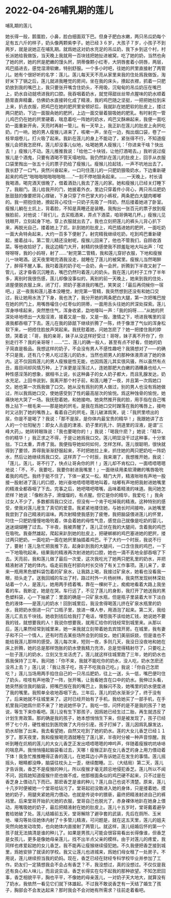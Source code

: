 # 2022-04-26哺乳期的莲儿



哺乳期的莲儿



她长得一般，鹅蛋脸，小鼻，脸白细面双下巴。但身子肥白水嫩，两只吊瓜奶每个足有五六斤的样子，奶头像两颗紫李子。她已经３６岁，大孩子７岁，小孩子不到两岁，就是说她正在哺乳期。就爲她这对奶水充足的吊瓜奶，我下乡到这个村，村长派她给我做饭，当天晚上我就用一百块钱把她扯进被窝，吃了她的奶，当然也肏了她的屄，她的屄是肥嫩的馒头屄，阴蒂像颗小红枣，大阴唇套着小阴唇，两层，鸡巴插进去，感觉湿滑软嫩，特别舒服。一个多小时吧，往她的屄里直接射了两管儿。她有个很好听的名字：莲儿。莲儿每天天不亮从家里来我的住处爲我做饭，淘好米下了锅之后，莲儿就进我睡觉的房间，坐在我的床头，撩起衣襟，抓着一只肥奶放到我的嘴巴上，我只要张开嘴含住奶头，不用吸，沉甸甸的吊瓜奶压在嘴巴上，奶水自动就喷进我的口腔。我吞咽着奶水，就觉得甜丝丝带点腥味的奶水顺着肠胃直奔精囊，仿佛奶水直接转化成了精液，我的鸡巴随之坚挺，一把把她拉到床上来，扒去衣服，把鸡巴在她的肥屄里安顿好后，我就趴在她肥软的肚皮上，搂过两只肥奶，下边一面狠肏她的肥屄，上边一面交替着狠吸她的肥乳。有时射完一管儿鸡巴仍在她的屄里硬着，喘息着吃一阵她的奶水，鸡巴又酥麻起来，我便一面吃奶一面重新开肏，天亮时再射一管儿。有一天早上，我正趴在莲儿的肚皮上肏屄吃奶，门一响，她的男人瘦猴儿进来了，咳嗽一声，坐在一边，掏出烟口袋，卷了一枝旱烟卷儿，打火吸了起来。我趴在莲儿的身上不能动了，紧张得不行，不知道瘦猴儿会把我怎麽样。莲儿却没事儿似地，吆喝她男人瘦猴儿：「你进来干啥？快出去！」瘦猴儿不动。莲儿推推我说：「给他二十块钱，让他打酒喝去。」我听说过瘦猴儿是个酒鬼，只要有酒喝不管天塌地陷。我仍然趴在莲儿的肚皮上，回手从衣服口袋里掏出一张五十元的票子扔给了瘦猴儿。瘦猴儿捡起钱，一声不吭地出去了。我长舒了一口气，突然兴奋起来，一口叼住莲儿的一只肥奶狠吸奶水，下边重新硬起来的鸡巴“啪啪啪啪啪啪啪啪……”一刻不停地狠肏起来。……一天晚上，村长请我喝酒，喝完酒天很晚了，借着酒劲儿我去了莲儿的家。她和瘦猴儿已经关灯睡下了。我敲门。莲儿给我开的门，她披着外衣，里边只穿着件小背心，两只吊瓜肥奶胀鼓鼓的像要把背心撑破，下身只穿了件巴掌大的小裤衩，两条肥白大腿肉嘟嘟的。我一把抱住她，撩起背心咬住一只奶子先吸了一阵奶，然后搂着她进了卧室。瘦猴儿躺在土炕上，背着脸，不知是真睡还是装睡。我掏出一张百元的票子放到瘦猴脸前，对他说：「哥们儿，去买瓶酒来，弄点下酒菜，咱哥俩喝几杯。」瘦猴儿见钱眼开，立刻起身下地，穿上衣服就出去了。我也立刻把莲儿的裤头儿背心扒下来，再脱光自己，搂着她上了炕，趴到她的肚皮上，鸡巴插进她的肥屄，一面吃奶一面大肏特肏起来，大约一百多下便射了。射完精我继续吃奶，吃到鸡巴重新硬起，接着战斗。第二管儿精还没射呢，瘦猴儿回来了，他也不管我们，自顾收酒菜。等他收拾好了，我这边精门大开，射精的快感使我不顾羞耻地大叫出声：「哎呀呀呀，我的小妈呀，射了……“射完第二管精，我和莲儿穿好衣服，下地和瘦猴儿一块喝酒。这天夜里喝完酒我没走，就睡在了莲儿的被窝里。瘦猴儿当然喝醉了，醉得不醒人事。我叼着莲的奶子吃一会奶，肏一会屄，折腾到下半夜又射了一管儿，这才昏昏沉沉睡去，嘴巴仍然叼着莲儿的奶头。我在莲儿的村子工作了半年多，离别时我很伤感，莲儿却像没事似的，离别的前一天晚上，她来到我的住处，进屋便脱衣服上床，闭了灯，把奶子塞进我的嘴巴，笑笑说：「最后再伺候你一宿吧。」这一夜我和莲儿基本没睡觉，射完第一管精，我突然想到还没有和她口交过，我让她用水洗了下身，我也洗了，我分开她的两条肥白大腿，第一次把嘴巴按在她的屄门上，用嘴唇嘬住小红枣似的阴蒂，一面用舌头往她的屄深处探索。莲儿浑身哆嗦起来，突然憋住气，浑身收紧，勐地嚎叫一声：「我的妈呀……”从她的屄深处哧地喷出一大股淫液，接着又是一股，又是一股。激情之下，喷进我嘴里的淫液我都吞咽了下去。莲儿在我的舔舐下继续折腾了一陈，终于像泄了气似的浑身松软下来，一把捂住脸放声哭起来。我抚慰着她，问她怎麽了？她一把搂住我的脖颈，哭着说：「哥，我的亲哥，妹子从没这样好受过！哥呀，妹子离不开你了，你别走行不？我的亲哥呀！……“二、莲儿的确一般人，甚至有点不好看，但她的奶子简直是极品。我想这样的奶子，不会没有男人不感性趣吧？我猜想对了——的确不只是我，还有几个男人吃过莲儿的奶水，当然也把男人的那种体液弄进了她的体内。这不仅因爲莲儿的男人瘦猴是性无能，也因爲莲儿其实很风骚，所以虽然有点丑，眉目间却风情万种，上了床更是淫荡过人，连她那肥大白嫩的酒糟鼻也给人一种性感淫荡的想象，据相书上说，长这种鼻子的女人奶子都大，而且乳腺发达，奶水充足。上回书说到，我离开那个村子前，和莲儿睡了一夜，并且第一次爲她口交。她也第一次爲我做了口交。她从没有爲别的男人做过，别的男人也没有爲她做过，所以我爲她口交，使她感受到了性的最高层次的愉悦。爲这种蚀骨的愉悦，她痛快地大哭了一场。我抚慰着她，和她接吻。她突然推开我的脸，用手指在自己嘴唇上拈下一根毛来——那是她的屄毛，是我在爲她口交时蹭落在我的嘴唇上，接吻时又沾到了她的嘴唇上。看着自己的屄毛，莲儿破涕爲笑，说：「我屄里喷出的尿，你是不是喝了？我说：「那不是尿，是你体内最宝贵的精华！」我跟她讲了古人的一个壮阳秘方：即女人舌底的津液、奶子里的乳汁、阴道里的淫液，是谓”三峰大药」。她转转眼珠说：「我也要喝你的！」我说：「喝我什麽？」她说：「精华，你的精华！」我正求之不得，于是让她爲我口交。莲儿明显没干过这种事，十分笨拙，下口太重，弄疼了我。我便指导她如何如何，怎样怎样。莲儿很聪明，很快就得到了要领，弄得我渐渐舒服起来，不时把她拉上来，抓住她的两只肥奶吃一阵奶水，然后让她继续爲我口交。这样弄了一个时辰，我来潮了，我想推开她，我说：「莲儿，莲儿，哥不行了，快点让哥肏你的屄！」莲儿却不肯松口，一面唔唔嗯嗯地说：「不，不，我要吃，我要你射进我嘴里！」一面继续用柔软滑嫩的嘴唇吸吮着我的鸡巴。我终于挺不住了，下体一紧又一松，精门大开，精液咝咝有声地一股接一股射进了莲儿的口腔，她兴奋地唔唔嗯嗯地叫着，咕嘟有声地把我射进她嘴里的精液全都吞咽了下去。完事之后，她吧嗒吧嗒嘴，品味着精液的味道。我问她怎麽样？她说：「像粉汤子，滑熘熘的，有点腥。但它是你的精华，我爱吃！」我肏过女人不少了，多数都爲我口交过，但没有一个肯于吃掉我的精液。这种特别的感受，使我对莲儿産生了真切的爱意。我紧紧地搂住她，与她长时间接吻，从她嘴里我尝到了自己精液的滋味。两次射精使我感到了疲倦，我把脑袋偎进莲儿的怀里，叼住一只肥奶慢慢地吸吮着，体会着她的母性气息，感觉自己就像是吃奶的婴儿，迷迷煳煳睡了过去。下半夜，我被弄醒了，莲儿正伏在我的大腿间，含着我的鸡巴在吸吮。我奋然雄起，爬起来趴到她的肚皮上，把硬梆梆的鸡巴塞进她的肥屄，搂过两只肥奶，一面吃奶一面在她屄里抽插着鸡巴。干了大约一个时辰，我说不行了，要射！莲儿急忙把我推下去，起身趴到我的大腿间，一口含住我的鸡巴，一下一下地吸吮起来。结果我的精液再次射进她的口腔，她也一滴不丢地全部吞咽了下去。天亮前，我和莲儿做了最后一次爱，这次我吃光了她两只肥乳里的奶水，并把精液射进了她的体内。临走前我在村部向村长交待了有关工作事项。莲儿来了，拿来一瓶用黑色塑料袋包着的矿泉水，让我路上喝，我接过矿泉水，她看也没看我一眼，扭头走了。送我回城的车出了村，路过村外一片杨树林，我突然发现树林深处站着一个人，是莲儿，她用两手捂着嘴，靠在一棵树干上，痴痴地看着大路上我坐着的车。我断定，她是在哭。车行远了，不见了莲儿的身影，我打开了她送我的黑色塑料袋，心一下抽紧了：里面的确是一只矿泉水瓶，但是瓶子里装着大半下淡白色的液体——是莲儿的奶水！回到城里后，我没舍得喝莲儿挤在矿泉水瓶里的奶水，我把奶水倒进一只广口瓶子里，放进一棵人参，用酒泡了起来。第二天，我给莲儿汇去五千块钱。她收到钱后给我打了电话，埋怨我不该给她汇钱，她说她不要我的钱，就想要我的人！我说你想要我，就用汇给你的钱经常到城里来。从那以后，莲儿果然经常到城里来，她一来我就立刻带着她去宾馆开房。在城里，我有妻子和不只一个情人，还有时而去某些场所会到的妓女。她们美丽妖娆，但是谁也不能给我莲儿那样的感受。莲儿每次来，短则一夜，多则几天，我没日没夜地和她在床上折腾，她的总是那样饱胀的奶水使我精力充沛，总是觉得精射尽了，只要吃上一肚子莲儿的奶水，立刻又生龙活虎了。莲儿就这样往城里跑了三年，她的奶水也爲我保持了三年。我问她：「你不来，我就不能吃你的奶水，没人吃，奶水怎麽还没吊上去？」莲儿说：「我让孩子吃，孩子不吃我自己吃。」我说：「你自己怎麽吃？」莲儿当场用两手掐住自己的一只吊瓜肥奶，往上一送，头一低，嘴巴便叼住了奶头，吱吱有声地吸了一阵，张开嘴，让我看她含在口中的奶水。我伸过头看，她突然扳住我的脑袋，把嘴巴按在我的嘴巴上，我躲闪不及，她嘴里的奶水便度进了我的嘴里。我照单全收地吞咽下去。三年后，莲儿的奶水渐渐少了，终于没有了。后来她就不往城里来了。这时已经开始有了手机，我给她买了一部手机，在手机里我问她爲什麽不来了？她说她怀孕了。我吃一惊，问怀的是不是我的孩子？她说，等生下来你看吧。莲儿没有生下那孩子，因爲她已经生过二胎，再生就违反了计划生育政策。那的确是我的孩子，她本想悄悄生下来，但是被发现了，孩子已经怀了七个月，硬性被拉到医院做了大月份引産。孩子打掉了，莲儿因爲乳腺发达，奶水却胀了出来。我去看望她，自然又吃到了她的奶水。莲的大女儿香芝已经１１岁了。那天夜里，我和瘦猴喝完酒就睡在了莲儿家，半夜时分被一种声音惊醒。我听到睡在炕梢的莲儿的大女儿香芝正发出唔唔嗯嗯的呻吟声，伴随着瘦猴吭吭哧哧的喘息声。我悄悄擡起脑袋看过去，天哪！瘦猴正趴在女儿香芝的身上用力偎动着下体！我急忙推推睡得正香的莲儿，在她耳边小声告诉她正在发生的事情。莲儿摇摇头，眼睛都没睁，脑袋往枕头上一歪，继续酣睡。三、（大结局）第二天，莲儿才告诉我，香芝不是瘦猴的种儿，所以瘦猴才毫无顾忌地侵犯香芝。莲儿所以不闻不问，因爲她知道瘦猴什麽也做不成，他那根面条似的鸡巴硬不起来，只不过是在香芝身上偎动几下而已。那麽香芝是谁的种儿？莲儿自己也说不清楚。原来，莲儿十几岁时便被她一个堂哥给玷污了。堂哥起初没敢进入她的身体，只是搂着她，摸她的奶子，用腿夹紧她用力偎动，也就是传说中的猥亵，最终把精液射进自己的裤裆里。后来堂哥开始扒光她的衣服，堂哥自己也脱光了，赤身裸体地趴在她身上偎动，用嘴吸她的奶子，最后把精液射在她的肚皮上。莲儿十五岁时，堂哥戴着避孕套给她破了处。莲儿结婚前五天，堂哥解除了避孕套的武装，先后在厕所、玉米地、壕沟等处往她体内射了十多管儿精液，可问题是，就在这五天里，莲儿的姐夫突然向她发动攻势，也向她体内直接射了两管儿。就这样，莲儿结婚后怀的第一个孩子就无法搞清是谁的种儿了。如果是男孩儿可能会很容易看出长得像谁，但香芝是女孩儿，更多是像她母亲莲儿，找不出半点父亲的模样。由于对莲儿的疼爱，我同样也疼爱起她的女儿香芝。我不能再让瘦猴继续侵犯她。不久我便把香芝接到城里，爲她安排了就读的学校。我又让莲儿也进城来，爲她们母女租了一处房子。不用说，莲儿继续担当我的奶妈。现在，香芝已经在财经专科学校毕业并参加了工作。奶友们一定猜想我会不会占有香芝？不，我没想过，真的没想过。不仅仅是我还有良心和人味儿，而且说实话，香芝长得实在勾不起我的那种欲望。不知怎麽回事，香芝相貌平平，胸也平平，不像她的母亲莲儿，一对奶子天大地大，就算没有了奶水，我依然一看见它们就下体雄起。不过我不敢说香芝有一天结了婚生了孩子，胸部会不会发达起来？那时我会不会对她有所需求？往前走着看吧。


